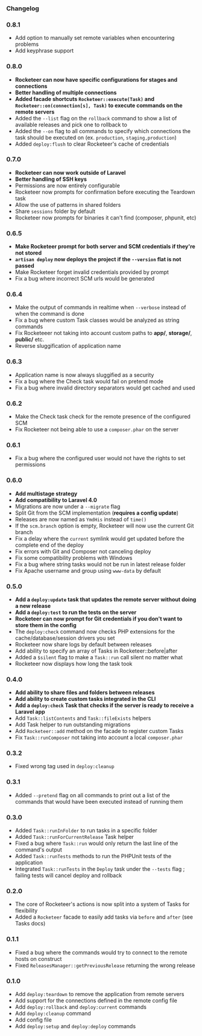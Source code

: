 ### Changelog

### 0.8.1

- Add option to manually set remote variables when encountering problems
- Add keyphrase support

### 0.8.0

- **Rocketeer can now have specific configurations for stages and connections**
- **Better handling of multiple connections**
- **Added facade shortcuts `Rocketeer::execute(Task)` and `Rocketeer::on(connection[s], Task)` to execute commands on the remote servers**
- Added the `--list` flag on the `rollback` command to show a list of available releases and pick one to rollback to
- Added the `--on` flag to all commands to specify which connections the task should be executed on (ex. `production`, `staging,production`)
- Added `deploy:flush` to clear Rocketeer's cache of credentials

### 0.7.0

- **Rocketeer can now work outside of Laravel**
- **Better handling of SSH keys**
- Permissions are now entirely configurable
- Rocketeer now prompts for confirmation before executing the Teardown task
- Allow the use of patterns in shared folders
- Share `sessions` folder by default
- Rocketeer now prompts for binaries it can't find (composer, phpunit, etc)

### 0.6.5

- **Make Rocketeer prompt for both server and SCM credentials if they're not stored**
- **`artisan deploy` now deploys the project if the `--version` flat is not passed**
- Make Rocketeer forget invalid credentials provided by prompt
- Fix a bug where incorrect SCM urls would be generated

### 0.6.4

- Make the output of commands in realtime when `--verbose` instead of when the command is done
- Fix a bug where custom Task classes would be analyzed as string commands
- Fix Rocketeeer not taking into account custom paths to **app/**, **storage/**, **public/** etc.
- Reverse sluggification of application name

### 0.6.3

- Application name is now always sluggified as a security
- Fix a bug where the Check task would fail on pretend mode
- Fix a bug where invalid directory separators would get cached and used

### 0.6.2

- Make the Check task check for the remote presence of the configured SCM
- Fix Rocketeer not being able to use a `composer.phar` on the server

### 0.6.1

- Fix a bug where the configured user would not have the rights to set permissions

### 0.6.0

- **Add multistage strategy**
- **Add compatibility to Laravel 4.0**
- Migrations are now under a `--migrate` flag
- Split Git from the SCM implementation (**requires a config update**)
- Releases are now named as `YmdHis` instead of `time()`
- If the `scm.branch` option is empty, Rocketeer will now use the current Git branch
- Fix a delay where the `current` symlink would get updated before the complete end of the deploy
- Fix errors with Git and Composer not canceling deploy
- Fix some compatibility problems with Windows
- Fix a bug where string tasks would not be run in latest release folder
- Fix Apache username and group using `www-data` by default

### 0.5.0

- **Add a `deploy:update` task that updates the remote server without doing a new release**
- **Add a `deploy:test` to run the tests on the server**
- **Rocketeer can now prompt for Git credentials if you don't want to store them in the config**
- The `deploy:check` command now checks PHP extensions for the cache/database/session drivers you set
- Rocketeer now share logs by default between releases
- Add ability to specify an array of Tasks in Rocketeer::before|after
- Added a `$silent` flag to make a `Task::run` call silent no matter what
- Rocketeer now displays how long the task took

### 0.4.0

- **Add ability to share files and folders between releases**
- **Add ability to create custom tasks integrated in the CLI**
- **Add a `deploy:check` Task that checks if the server is ready to receive a Laravel app**
- Add `Task::listContents` and `Task::fileExists` helpers
- Add Task helper to run outstanding migrations
- Add `Rocketeer::add` method on the facade to register custom Tasks
- Fix `Task::runComposer` not taking into account a local `composer.phar`

### 0.3.2

- Fixed wrong tag used in `deploy:cleanup`

### 0.3.1

- Added `--pretend` flag on all commands to print out a list of the commands that would have been executed instead of running them

### 0.3.0

- Added `Task::runInFolder` to run tasks in a specific folder
- Added `Task::runForCurrentRelease` Task helper
- Fixed a bug where `Task::run` would only return the last line of the command's output
- Added `Task::runTests` methods to run the PHPUnit tests of the application
- Integrated `Task::runTests` in the `Deploy` task under the `--tests` flag ; failing tests will cancel deploy and rollback

### 0.2.0

- The core of Rocketeer's actions is now split into a system of Tasks for flexibility
- Added a `Rocketeer` facade to easily add tasks via `before` and `after` (see Tasks docs)

### 0.1.1

- Fixed a bug where the commands would try to connect to the remote hosts on construct
- Fixed `ReleasesManager::getPreviousRelease` returning the wrong release

### 0.1.0

- Add `deploy:teardown` to remove the application from remote servers
- Add support for the connections defined in the remote config file
- Add `deploy:rollback` and `deploy:current` commands
- Add `deploy:cleanup` command
- Add config file
- Add `deploy:setup` and `deploy:deploy` commands

